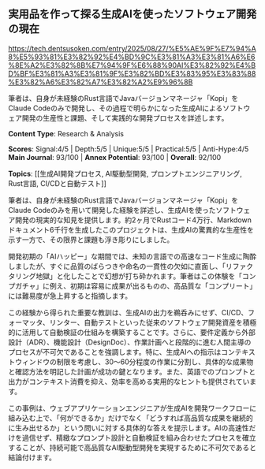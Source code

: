 ## 実用品を作って探る生成AIを使ったソフトウェア開発の現在

https://tech.dentsusoken.com/entry/2025/08/27/%E5%AE%9F%E7%94%A8%E5%93%81%E3%82%92%E4%BD%9C%E3%81%A3%E3%81%A6%E6%8E%A2%E3%82%8B%E7%94%9F%E6%88%90AI%E3%82%92%E4%BD%BF%E3%81%A3%E3%81%9F%E3%82%BD%E3%83%95%E3%83%88%E3%82%A6%E3%82%A7%E3%82%A2%E9%96%8B

筆者は、自身が未経験のRust言語でJavaバージョンマネージャ「Kopi」をClaude Codeのみで開発し、その過程で明らかになった生成AIによるソフトウェア開発の生産性と課題、そして実践的な開発プロセスを詳述します。

**Content Type**: Research & Analysis

**Scores**: Signal:4/5 | Depth:5/5 | Unique:5/5 | Practical:5/5 | Anti-Hype:4/5
**Main Journal**: 93/100 | **Annex Potential**: 93/100 | **Overall**: 92/100

**Topics**: [[生成AI開発プロセス, AI駆動型開発, プロンプトエンジニアリング, Rust言語, CI/CDと自動テスト]]

筆者は、自身が未経験のRust言語でJavaバージョンマネージャ「Kopi」をClaude Codeのみを用いて開発した経験を詳述し、生成AIを使ったソフトウェア開発の現実的な知見を提供します。約2ヶ月でRustコード4万行、Markdownドキュメント6千行を生成したこのプロジェクトは、生成AIの驚異的な生産性を示す一方で、その限界と課題も浮き彫りにしました。

開発初期の「AIハッピー」な期間では、未知の言語での高速なコード生成に陶酔しましたが、すぐに品質のばらつきや命名の一貫性の欠如に直面し、「リファクタリング地獄」と化したことで幻想が打ち砕かれます。筆者はこの体験を「コンプガチャ」に例え、初期は容易に成果が出るものの、高品質な「コンプリート」には難易度が急上昇すると指摘します。

この経験から得られた重要な教訓は、生成AIの出力を鵜呑みにせず、CI/CD、フォーマッタ、リンター、自動テストといった従来のソフトウェア開発資産を積極的に活用して自動検証の仕組みを構築することです。さらに、要件定義から外部設計（ADR）、機能設計（DesignDoc）、作業計画へと段階的に進む人間主導のプロセスが不可欠であることを強調します。特に、生成AIへの指示はコンテキストウィンドウの制限を考慮し、30〜60分程度の作業に分割し、具体的な成果物と確認方法を明記した計画が成功の鍵となります。また、英語でのプロンプトと出力がコンテキスト消費を抑え、効率を高める実用的なヒントも提供されています。

この事例は、ウェブアプリケーションエンジニアが生成AIを開発ワークフローに組み込む上で、「何ができるか」だけでなく「どうすれば高品質な成果を継続的に生み出せるか」という問いに対する具体的な答えを提示します。AIの高速性だけを過信せず、精緻なプロンプト設計と自動検証を組み合わせたプロセスを確立することが、持続可能で高品質なAI駆動型開発を実現するために不可欠であると結論付けます。